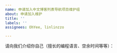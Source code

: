 ```yaml
---
name: 申请加入中文博客列表导航项目维护组
about: 申请加入维护
title: ''
labels: ''
assignees: OhYee, linlinzzo

---
```


请向我们介绍你自己（擅长的编程语言、空余时间等等）：
